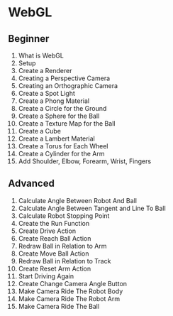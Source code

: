# WebGL

## Beginner

1. What is WebGL
1. Setup
1. Create a Renderer
1. Creating a Perspective Camera
1. Creating an Orthographic Camera
1. Create a Spot Light
1. Create a Phong Material
1. Create a Circle for the Ground
1. Create a Sphere for the Ball
1. Create a Texture Map for the Ball
1. Create a Cube
1. Create a Lambert Material
1. Create a Torus for Each Wheel
1. Create a Cylinder for the Arm
1. Add Shoulder, Elbow, Forearm, Wrist, Fingers

## Advanced

1. Calculate Angle Between Robot And Ball
1. Calculate Angle Between Tangent and Line To Ball
1. Calculate Robot Stopping Point
1. Create the Run Function
1. Create Drive Action
1. Create Reach Ball Action
1. Redraw Ball in Relation to Arm
1. Create Move Ball Action
1. Redraw Ball in Relation to Track
1. Create Reset Arm Action
1. Start Driving Again
1. Create Change Camera Angle Button
1. Make Camera Ride The Robot Body
1. Make Camera Ride The Robot Arm
1. Make Camera Ride The Ball
